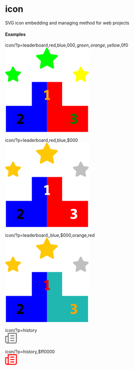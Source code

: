 # icon
SVG icon embedding and managing method for web projects

#### Examples
icon/?p=leaderboard,red,blue,$000,green,orange,yellow,$0f0
<br />
![examples/1.svg](examples/1.svg)

icon/?p=leaderboard,red,blue,$000
<br />
![examples/1.svg](examples/2.svg)

icon/?p=leaderboard,,blue,$000,orange,red
<br />
![examples/1.svg](examples/3.svg)

icon/?p=history
<br />
![examples/1.svg](examples/4.svg)

icon/?p=history,$ff0000
<br />
![examples/1.svg](examples/5.svg)
